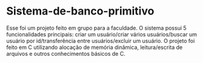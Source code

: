# Sistema-de-banco-primitivo
Esse foi um projeto feito em grupo para a faculdade. O sistema possui 5 funcionalidades principais: criar um usuário/criar vários usuários/buscar um usuário por id/transferência entre usuários/excluir um usuário. O projeto foi feito em C utilizando alocação de memória dinâmica, leitura/escrita de arquivos e outros conhecimentos básicos de C.
